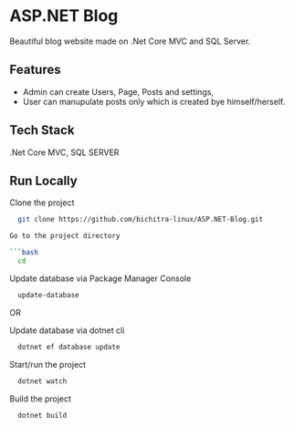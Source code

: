 # ASP.NET Blog

Beautiful blog website made on .Net Core MVC and SQL Server.
## Features

- Admin can create Users, Page, Posts and settings,
- User can manupulate posts only which is created bye himself/herself.

## Tech Stack

.Net Core MVC, SQL SERVER

## Run Locally

Clone the project

```bash
  git clone https://github.com/bichitra-linux/ASP.NET-Blog.git

Go to the project directory

```bash
  cd 
```

Update database via Package Manager Console

```bash
  update-database
```
OR

Update database via dotnet cli

```bash
  dotnet ef database update
```

Start/run the project

```bash
  dotnet watch
```

Build the project

```bash
  dotnet build
```

